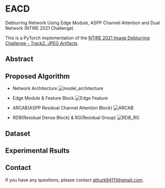 # EACD
Deblurring Network Using Edge Module, ASPP Channel Attention and Dual Network (NTIRE 2021 Challenge)

This is a PyTorch implementation of the [NTIRE 2021 Image Deblurring Challenge - Track2. JPEG Artifacts](https://competitions.codalab.org/competitions/28074)

## Abstract


## Proposed Algorithm
- Network Architecture
![model_architecture](https://user-images.githubusercontent.com/59470033/111581860-5d7ed180-87fd-11eb-9203-c1e6d29ae155.png)

- Edge Module & Feature Block
![Edge Feature](https://user-images.githubusercontent.com/59470033/111582406-1e04b500-87fe-11eb-9ddf-62b308c8fd21.png)

- ARCAB(ASPP Residual Channel Attention Block)
![ARCAB](https://user-images.githubusercontent.com/59470033/111582004-8c954300-87fd-11eb-97ce-f97d836ce52a.png)

- RDB(Residual Dense Block) & RG(Residual Group)
![RDB_RG](https://user-images.githubusercontent.com/59470033/111582668-80f64c00-87fe-11eb-9480-4de0140e567e.png)

## Dataset


## Experimental Rsults


## Contact
If you have any questions, please contact athurk94111@gmail.com.
